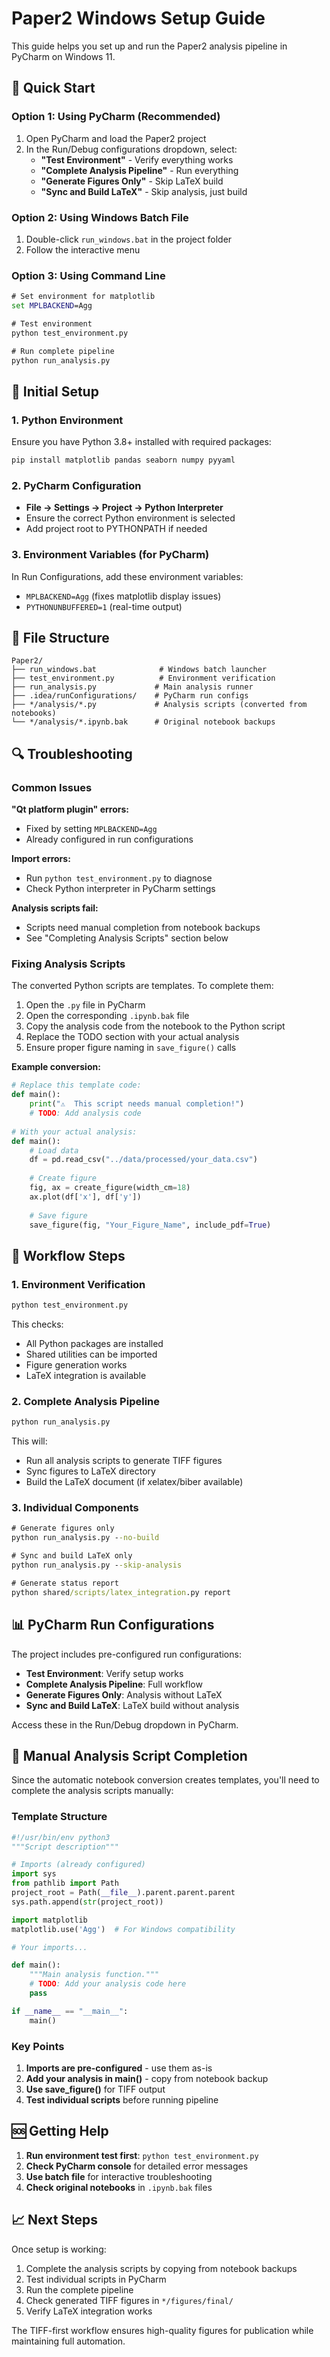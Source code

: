 # Paper2 Windows Setup Guide

This guide helps you set up and run the Paper2 analysis pipeline in PyCharm on Windows 11.

## 🚀 Quick Start

### Option 1: Using PyCharm (Recommended)
1. Open PyCharm and load the Paper2 project
2. In the Run/Debug configurations dropdown, select:
   - **"Test Environment"** - Verify everything works
   - **"Complete Analysis Pipeline"** - Run everything
   - **"Generate Figures Only"** - Skip LaTeX build
   - **"Sync and Build LaTeX"** - Skip analysis, just build

### Option 2: Using Windows Batch File
1. Double-click `run_windows.bat` in the project folder
2. Follow the interactive menu

### Option 3: Using Command Line
```cmd
# Set environment for matplotlib
set MPLBACKEND=Agg

# Test environment
python test_environment.py

# Run complete pipeline
python run_analysis.py
```

## 🔧 Initial Setup

### 1. Python Environment
Ensure you have Python 3.8+ installed with required packages:
```cmd
pip install matplotlib pandas seaborn numpy pyyaml
```

### 2. PyCharm Configuration
- **File → Settings → Project → Python Interpreter**
- Ensure the correct Python environment is selected
- Add project root to PYTHONPATH if needed

### 3. Environment Variables (for PyCharm)
In Run Configurations, add these environment variables:
- `MPLBACKEND=Agg` (fixes matplotlib display issues)
- `PYTHONUNBUFFERED=1` (real-time output)

## 📁 File Structure

```
Paper2/
├── run_windows.bat              # Windows batch launcher
├── test_environment.py          # Environment verification
├── run_analysis.py             # Main analysis runner
├── .idea/runConfigurations/    # PyCharm run configs
├── */analysis/*.py             # Analysis scripts (converted from notebooks)
└── */analysis/*.ipynb.bak      # Original notebook backups
```

## 🔍 Troubleshooting

### Common Issues

**"Qt platform plugin" errors:**
- Fixed by setting `MPLBACKEND=Agg` 
- Already configured in run configurations

**Import errors:**
- Run `python test_environment.py` to diagnose
- Check Python interpreter in PyCharm settings

**Analysis scripts fail:**
- Scripts need manual completion from notebook backups
- See "Completing Analysis Scripts" section below

### Fixing Analysis Scripts
The converted Python scripts are templates. To complete them:

1. Open the `.py` file in PyCharm
2. Open the corresponding `.ipynb.bak` file 
3. Copy the analysis code from the notebook to the Python script
4. Replace the TODO section with your actual analysis
5. Ensure proper figure naming in `save_figure()` calls

**Example conversion:**
```python
# Replace this template code:
def main():
    print("⚠️  This script needs manual completion!")
    # TODO: Add analysis code
    
# With your actual analysis:
def main():
    # Load data
    df = pd.read_csv("../data/processed/your_data.csv")
    
    # Create figure
    fig, ax = create_figure(width_cm=18)
    ax.plot(df['x'], df['y'])
    
    # Save figure
    save_figure(fig, "Your_Figure_Name", include_pdf=True)
```

## 🎯 Workflow Steps

### 1. Environment Verification
```cmd
python test_environment.py
```
This checks:
- All Python packages are installed
- Shared utilities can be imported
- Figure generation works
- LaTeX integration is available

### 2. Complete Analysis Pipeline
```cmd
python run_analysis.py
```
This will:
- Run all analysis scripts to generate TIFF figures
- Sync figures to LaTeX directory
- Build the LaTeX document (if xelatex/biber available)

### 3. Individual Components
```cmd
# Generate figures only
python run_analysis.py --no-build

# Sync and build LaTeX only  
python run_analysis.py --skip-analysis

# Generate status report
python shared/scripts/latex_integration.py report
```

## 📊 PyCharm Run Configurations

The project includes pre-configured run configurations:

- **Test Environment**: Verify setup works
- **Complete Analysis Pipeline**: Full workflow
- **Generate Figures Only**: Analysis without LaTeX
- **Sync and Build LaTeX**: LaTeX build without analysis

Access these in the Run/Debug dropdown in PyCharm.

## 🔧 Manual Analysis Script Completion

Since the automatic notebook conversion creates templates, you'll need to complete the analysis scripts manually:

### Template Structure
```python
#!/usr/bin/env python3
"""Script description"""

# Imports (already configured)
import sys
from pathlib import Path
project_root = Path(__file__).parent.parent.parent
sys.path.append(str(project_root))

import matplotlib
matplotlib.use('Agg')  # For Windows compatibility

# Your imports...

def main():
    """Main analysis function."""
    # TODO: Add your analysis code here
    pass

if __name__ == "__main__":
    main()
```

### Key Points
1. **Imports are pre-configured** - use them as-is
2. **Add your analysis in main()** - copy from notebook backup
3. **Use save_figure()** for TIFF output
4. **Test individual scripts** before running pipeline

## 🆘 Getting Help

1. **Run environment test first**: `python test_environment.py`
2. **Check PyCharm console** for detailed error messages
3. **Use batch file** for interactive troubleshooting
4. **Check original notebooks** in `.ipynb.bak` files

## 📈 Next Steps

Once setup is working:
1. Complete the analysis scripts by copying from notebook backups
2. Test individual scripts in PyCharm
3. Run the complete pipeline
4. Check generated TIFF figures in `*/figures/final/`
5. Verify LaTeX integration works

The TIFF-first workflow ensures high-quality figures for publication while maintaining full automation.